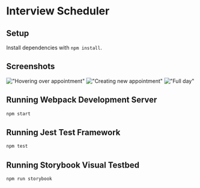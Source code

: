 # Interview Scheduler

## Setup

Install dependencies with `npm install`.

## Screenshots

!["Hovering over appointment"]()
!["Creating new appointment"]()
!["Full day"]()


## Running Webpack Development Server

```sh
npm start
```

## Running Jest Test Framework

```sh
npm test
```

## Running Storybook Visual Testbed

```sh
npm run storybook
```
